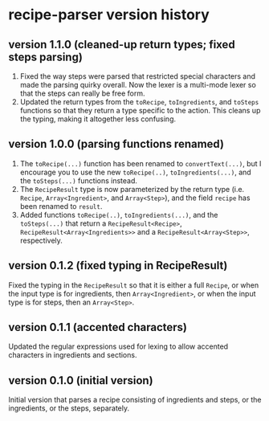 # recipe-parser version history

## version 1.1.0 (cleaned-up return types; fixed steps parsing)

1. Fixed the way steps were parsed that restricted special characters and made the parsing quirky overall. Now the lexer is a multi-mode lexer so that the steps can really be free form. 
2. Updated the return types from the `toRecipe`, `toIngredients`, and `toSteps` functions so that they return a type specific to the action. This cleans up the typing, making it altogether less confusing.

## version 1.0.0 (parsing functions renamed)

1. The `toRecipe(...)` function has been renamed to `convertText(...)`, but I encourage you to use the new `toRecipe(..)`, `toIngredients(...)`, and the `toSteps(...)` functions instead.
2. The `RecipeResult` type is now parameterized by the return type (i.e. `Recipe`, `Array<Ingredient>`, and `Array<Step>`), and the field `recipe` has been renamed to `result`.
3. Added functions `toRecipe(..)`, `toIngredients(...)`, and the `toSteps(...)` that return a `RecipeResult<Recipe>`, `RecipeResult<Array<Ingredients>>` and a `RecipeResult<Array<Step>>`, respectively.

## version 0.1.2 (fixed typing in RecipeResult)

Fixed the typing in the `RecipeResult` so that it is either a full `Recipe`, or when the
input type is for ingredients, then `Array<Ingredient>`, or when the input type is for steps,
then an `Array<Step>`.

## version 0.1.1 (accented characters)

Updated the regular expressions used for lexing to allow accented characters in ingredients and sections.

## version 0.1.0 (initial version)

Initial version that parses a recipe consisting of ingredients and steps, or the ingredients, or the steps, separately. 